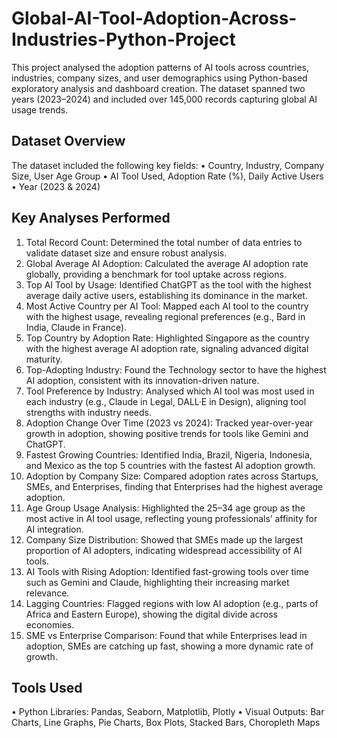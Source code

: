 # Global-AI-Tool-Adoption-Across-Industries-Python-Project

This project analysed the adoption patterns of AI tools across countries, industries, company sizes, and user demographics using Python-based exploratory analysis and dashboard creation. The dataset spanned two years (2023–2024) and included over 145,000 records capturing global AI usage trends. 

## Dataset Overview
The dataset included the following key fields:
•	Country, Industry, Company Size, User Age Group
•	AI Tool Used, Adoption Rate (%), Daily Active Users
•	Year (2023 & 2024)

## Key Analyses Performed
1. Total Record Count: Determined the total number of data entries to validate dataset size and ensure robust analysis.
2. Global Average AI Adoption: Calculated the average AI adoption rate globally, providing a benchmark for tool uptake across regions.
3. Top AI Tool by Usage: Identified ChatGPT as the tool with the highest average daily active users, establishing its dominance in the market.
4. Most Active Country per AI Tool: Mapped each AI tool to the country with the highest usage, revealing regional preferences (e.g., Bard in India, Claude in France).
5. Top Country by Adoption Rate: Highlighted Singapore as the country with the highest average AI adoption rate, signaling advanced digital maturity.
6. Top-Adopting Industry: Found the Technology sector to have the highest AI adoption, consistent with its innovation-driven nature.
7. Tool Preference by Industry: Analysed which AI tool was most used in each industry (e.g., Claude in Legal, DALL·E in Design), aligning tool strengths with industry needs.
8. Adoption Change Over Time (2023 vs 2024): Tracked year-over-year growth in adoption, showing positive trends for tools like Gemini and ChatGPT.
9. Fastest Growing Countries: Identified India, Brazil, Nigeria, Indonesia, and Mexico as the top 5 countries with the fastest AI adoption growth.
10. Adoption by Company Size: Compared adoption rates across Startups, SMEs, and Enterprises, finding that Enterprises had the highest average adoption.
11. Age Group Usage Analysis: Highlighted the 25–34 age group as the most active in AI tool usage, reflecting young professionals’ affinity for AI integration.
12. Company Size Distribution: Showed that SMEs made up the largest proportion of AI adopters, indicating widespread accessibility of AI tools.
13. AI Tools with Rising Adoption: Identified fast-growing tools over time such as Gemini and Claude, highlighting their increasing market relevance.
14. Lagging Countries: Flagged regions with low AI adoption (e.g., parts of Africa and Eastern Europe), showing the digital divide across economies.
15. SME vs Enterprise Comparison: Found that while Enterprises lead in adoption, SMEs are catching up fast, showing a more dynamic rate of growth.

## Tools Used
•	Python Libraries: Pandas, Seaborn, Matplotlib, Plotly
•	Visual Outputs: Bar Charts, Line Graphs, Pie Charts, Box Plots, Stacked Bars, Choropleth Maps
